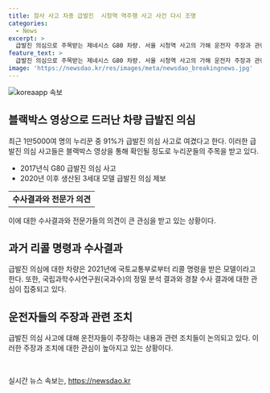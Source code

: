 ```yaml
---
title: 참사 사고 차종 급발진  시청역 역주행 사고 사건 다시 조명
categories:
  - News
excerpt: >
  급발진 의심으로 주목받는 제네시스 G80 차량. 서울 시청역 사고의 가해 운전자 주장과 관련 영상 재조명. 경찰의 수사와 함께 블랙박스 영상으로 급발진 여부 확인 논의. 국토부 리콜 명령 대상이었던 차량, 그러나 부품 교체 완료 및 최근 점검에서 양호한 평가 수렴. 전문가들의 주장과 오히려 급발진 의심 사고는 인정되지 않은 경우가 대부분인 현황을 소개하고자 합니다.
feature_text: >
  급발진 의심으로 주목받는 제네시스 G80 차량. 서울 시청역 사고의 가해 운전자 주장과 관련 영상 재조명. 경찰의 수사와 함께 블랙박스 영상으로 급발진 여부 확인 논의. 국토부 리콜 명령 대상이었던 차량, 그러나 부품 교체 완료 및 최근 점검에서 양호한 평가 수렴. 전문가들의 주장과 오히려 급발진 의심 사고는 인정되지 않은 경우가 대부분인 현황을 소개하고자 합니다.
image: 'https://newsdao.kr/res/images/meta/newsdao_breakingnews.jpg'
---
```


<p><img src="https://newsdao.kr/res/images/meta/newsdao_breakingnews.jpg" alt="koreaapp 속보" /></p>

<h2 data-ke-size="size26">블랙박스 영상으로 드러난 차량 급발진 의심</h2>

<p data-ke-size="size16">최근 1만5000여 명의 누리꾼 중 91%가 급발진 의심 사고로 여겼다고 한다. 이러한 급발진 의심 사고들은 블랙박스 영상을 통해 확인될 정도로 누리꾼들의 주목을 받고 있다.</p>

<ul>
<li>2017년식 G80 급발진 의심 사고</li>
<li>2020년 이후 생산된 3세대 모델 급발진 의심 제보</li>
</ul>

<table>
  <tr>
    <td style="text-align: center; height: 17px;"><b>수사결과와 전문가 의견</b></td>
  </tr>
</table>

<p data-ke-size="size16">이에 대한 수사결과와 전문가들의 의견이 큰 관심을 받고 있는 상황이다.</p>

<h2 data-ke-size="size26">과거 리콜 명령과 수사결과</h2>

<p data-ke-size="size16">급발진 의심에 대한 차량은 2021년에 국토교통부로부터 리콜 명령을 받은 모델이라고 한다. 또한, 국립과학수사연구원(국과수)의 정밀 분석 결과와 경찰 수사 결과에 대한 관심이 집중되고 있다.</p>

<h2 data-ke-size="size26">운전자들의 주장과 관련 조치</h2>

<p data-ke-size="size16">급발진 의심 사고에 대해 운전자들이 주장하는 내용과 관련 조치들이 논의되고 있다. 이러한 주장과 조치에 대한 관심이 높아지고 있는 상황이다.</p>

<p data-ke-size="size16">&nbsp;</p>
실시간 뉴스 속보는, <a href="https://newsdao.kr" rel="dofollow">https://newsdao.kr</a>


